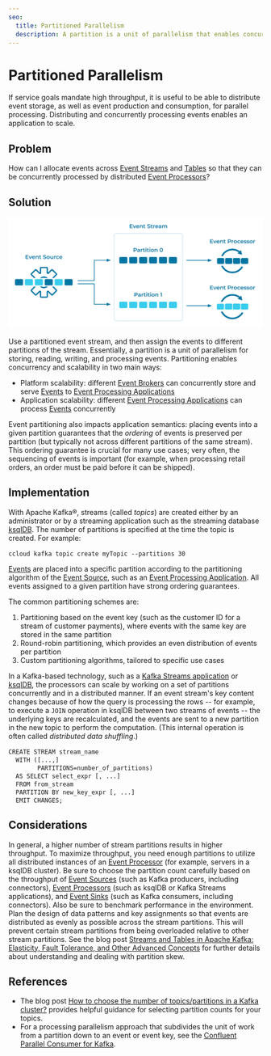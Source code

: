 ```yaml
---
seo:
  title: Partitioned Parallelism
  description: A partition is a unit of parallelism that enables concurrent reading, writing, and processing of events at scale.
---
```


# Partitioned Parallelism
If service goals mandate high throughput, it is useful to be able to distribute event storage, as well as event production and consumption, for parallel processing.
Distributing and concurrently processing events enables an application to scale.

## Problem
How can I allocate events across [Event Streams](../event-stream/event-stream.md) and [Tables](../table/state-table.md) so that they can be concurrently processed by distributed [Event Processors](../event-processing/event-processor.md)?

## Solution
![partitioned-parallelism](../img/partitioned-parallelism.svg)

Use a partitioned event stream, and then assign the events to different partitions of the stream. Essentially, a partition is a unit of parallelism for storing, reading, writing, and processing events. Partitioning enables concurrency and scalability in two main ways:

* Platform scalability: different [Event Brokers](../event-stream/event-broker.md) can concurrently store and serve [Events](../event/event.md) to [Event Processing Applications](../event-processing/event-processing-application.md)
* Application scalability: different [Event Processing Applications](../event-processing/event-processing-application.md) can process [Events](../event/event.md) concurrently

Event partitioning also impacts application semantics: placing events into a given partition guarantees that the _ordering_ of events is preserved per partition (but typically not across different partitions of the same stream). This ordering guarantee is crucial for many use cases; very often, the sequencing of events is important (for example, when processing retail orders, an order must be paid before it can be shipped).

## Implementation
With Apache Kafka®, streams (called _topics_) are created either by an administrator or by a streaming application such as the streaming database [ksqlDB](https://ksqldb.io). The number of partitions is specified at the time the topic is created. For example:

```
ccloud kafka topic create myTopic --partitions 30
```

[Events](../event/event.md) are placed into a specific partition according to the partitioning algorithm of the [Event Source](../event-source/event-source.md), such as an [Event Processing Application](../event-processing/event-processing-application.md).
All events assigned to a given partition have strong ordering guarantees.

The common partitioning schemes are:

1. Partitioning based on the event key (such as the customer ID for a stream of customer payments), where events with the same key are stored in the same partition
2. Round-robin partitioning, which provides an even distribution of events per partition
3. Custom partitioning algorithms, tailored to specific use cases

In a Kafka-based technology, such as a [Kafka Streams application](https://docs.confluent.io/platform/current/streams/index.html) or [ksqlDB](https://ksqldb.io/), the processors can scale by working on a set of partitions concurrently and in a distributed manner.
If an event stream's key content changes because of how the query is processing the rows -- for example, to execute a `JOIN` operation in ksqlDB between two streams of events -- the underlying keys are recalculated, and the events are sent to a new partition in the new topic to perform the computation. (This internal operation is often called _distributed data shuffling_.)

```
CREATE STREAM stream_name
  WITH ([...,]
        PARTITIONS=number_of_partitions)
  AS SELECT select_expr [, ...]
  FROM from_stream
  PARTITION BY new_key_expr [, ...]
  EMIT CHANGES;
```

## Considerations
In general, a higher number of stream partitions results in higher throughput. To maximize throughput, you need enough partitions to utilize all distributed instances of an [Event Processor](../event-processing/event-processor.md) (for example, servers in a ksqlDB cluster).
Be sure to choose the partition count carefully based on the throughput of [Event Sources](../event-source/event-source.md) (such as Kafka producers, including connectors), [Event Processors](../event-processing/event-processor.md) (such as ksqlDB or Kafka Streams applications), and [Event Sinks](../event-sink/event-sink.md) (such as Kafka consumers, including connectors). Also be sure to benchmark performance in the environment.
Plan the design of data patterns and key assignments so that events are distributed as evenly as possible across the stream partitions.
This will prevent certain stream partitions from being overloaded relative to other stream partitions. See the blog post [Streams and Tables in Apache Kafka: Elasticity, Fault Tolerance, and Other Advanced Concepts](https://www.confluent.io/blog/kafka-streams-tables-part-4-elasticity-fault-tolerance-advanced-concepts/) for further details about understanding and dealing with partition skew.

## References
* The blog post [How to choose the number of topics/partitions in a Kafka cluster?](https://www.confluent.io/blog/how-choose-number-topics-partitions-kafka-cluster) provides helpful guidance for selecting partition counts for your topics.
* For a processing parallelism approach that subdivides the unit of work from a partition down to an event or event key, see the [Confluent Parallel Consumer for Kafka](https://github.com/confluentinc/parallel-consumer).
